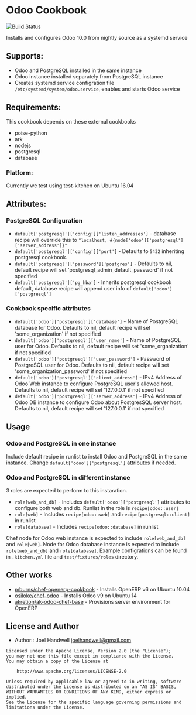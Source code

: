 # Odoo Cookbook

[![Build Status](https://travis-ci.org/gospelandit/chef-odoo.svg?branch=master)](https://travis-ci.org/gospelandit/chef-odoo)

Installs and configures Odoo 10.0 from nightly source as a systemd service

## Supports:

* Odoo and PostgreSQL installed in the same instance
* Odoo instance installed separately from PostgreSQL instance
* Creates systemd service configration file `/etc/systemd/system/odoo.service`, enables and starts Odoo service

## Requirements:

This cookbook depends on these external cookbooks

- poise-python
- ark
- nodejs
- postgresql
- database

### Platform:

Currently we test using test-kitchen on Ubuntu 16.04

## Attributes:

### PostgreSQL Configuration

* `default['postgresql']['config']['listen_addresses']` - database recipe will override this to `"localhost, #{node['odoo']['postgresql']['server_address']}"`
* `default['postgresql']['config']['port']` - Defaults to `5432` inheriting postgresql cookbook.
* `default['postgresql']['password']['postgres']` - Defaults to nil, default recipe will set 'postgresql_admin_default_password' if not specified
* `default['postgresql']['pg_hba']` - Inherits postgresql cookbook default, database recipe will append user info of `default['odoo']['postgresql']`

### Cookbook specific attributes

* `default['odoo']['postgresql']['database']` - Name of PostgreSQL database for Odoo. Defaults to nil, default recipe will set 'some_organization' if not specified
* `default['odoo']['postgresql']['user_name']` - Name of PostgreSQL user for Odoo. Defaults to nil, default recipe will set 'some_organization' if not specified
* `default['odoo']['postgresql']['user_password']` - Password of PostgreSQL user for Odoo. Defaults to nil, default recipe will set 'some_organization_password' if not specified
* `default['odoo']['postgresql']['client_address']` - IPv4 Address of Odoo Web instance to configure PostgreSQL user's allowed host. Defaults to nil, default recipe will set '127.0.0.1' if not specified
* `default['odoo']['postgresql']['server_address']` - IPv4 Address of Odoo DB instance to configure Odoo about PostgresSQL server host. Defaults to nil, default recipe will set '127.0.0.1' if not specified

## Usage

### Odoo and PostgreSQL in one instance
Include default recipe in runlist to install Odoo and PostgreSQL in the same instance. Change `default['odoo']['postgresql']` attributes if needed.

### Odoo and PostgreSQL in different instance
3 roles are expected to perform to this instaration.

* `role[web_and_db]` - Includes `default['odoo']['postgresql']` attributes to configure both web and db. Runlist in the role is `recipe[odoo::user]`
* `role[web]` - Includes `recipe[odoo::web]` and `recipe[postgresql::client]` in runlist
* `role[database]` - Includes `recipe[odoo::database]` in runlist

Chef node for Odoo web instance is expected to include `role[web_and_db]` and `role[web]`. Node for Odoo database instance is expected to include `role[web_and_db]` and `role[database]`. Example configrations can be found in `.kitchen.yml` file and `test/fixtures/roles` directory.

## Other works

* [mburns/chef-openerp-cookbook](https://github.com/mburns/chef-openerp-cookbook) - Installs OpenERP v6 on Ubuntu 10.04
* [osiloke/chef-odoo](https://github.com/osiloke/chef-odoo) - Installs Odoo v9 on Ubuntu 14
* [akretion/ak-odoo-chef-base](https://github.com/akretion/ak-odoo-chef-base) - Provisions server environment for OpenERP

## License and Author
- Author:: Joel Handwell <joelhandwell@gmail.com>

```
Licensed under the Apache License, Version 2.0 (the "License");
you may not use this file except in compliance with the License.
You may obtain a copy of the License at

    http://www.apache.org/licenses/LICENSE-2.0

Unless required by applicable law or agreed to in writing, software
distributed under the License is distributed on an "AS IS" BASIS,
WITHOUT WARRANTIES OR CONDITIONS OF ANY KIND, either express or implied.
See the License for the specific language governing permissions and
limitations under the License.
```
